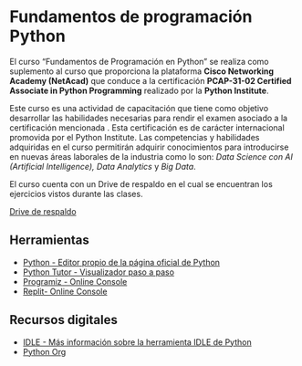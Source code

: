 # Fundamentos de programación Python

El curso “Fundamentos de Programación en Python” se realiza como suplemento al curso que proporciona la plataforma **Cisco Networking Academy (NetAcad)** que conduce a la certificación **PCAP-31-02 Certified Associate in Python Programming** realizado por la **Python Institute**. 

Este curso es una actividad de capacitación que tiene como objetivo desarrollar las habilidades necesarias para rendir el examen asociado a la certificación mencionada . Esta certificación es de carácter internacional promovida por el Python Institute.  Las competencias y habilidades adquiridas en el curso permitirán adquirir conocimientos para introducirse en nuevas áreas laborales de la industria como lo son: *Data Science con AI (Artificial Intelligence), Data Analytics* y *Big Data*.

El curso cuenta con un Drive de respaldo en el cual se encuentran los ejercicios vistos durante las clases.

[Drive de respaldo](https://drive.google.com/drive/folders/1q7MNvQJbujwMpThgvBUARY6NNFdaDkLI)

## Herramientas 

+ [Python - Editor propio de la página oficial de Python](https://www.python.org/)
+ [Python Tutor - Visualizador paso a paso](www.pythontutor.com/visualize.html#mode=edit)
+ [Programiz - Online Console](https://www.programiz.com/python-programming/online-compiler/)
+ [Replit- Online Console](https://replit.com/languages/python3)


## Recursos digitales

+ [IDLE - Más información sobre la herramienta IDLE de Python](https://www.mclibre.org/consultar/python/otros/python-idle.html)
+ [Python Org](https://www.python.org/)
